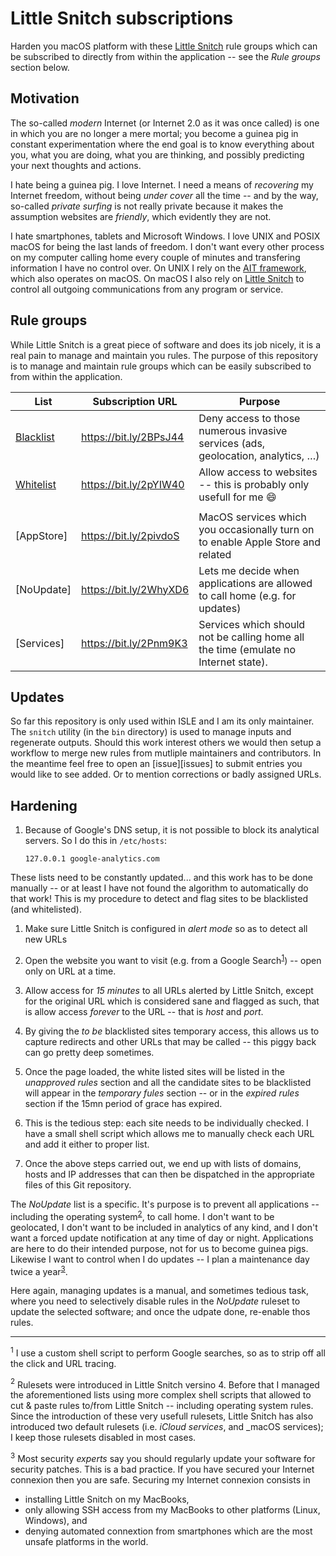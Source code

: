 # Little Snitch subscriptions

Harden you macOS platform with these [Little Snitch][little-snitch] rule groups which can be subscribed to directly from within
the application -- see the _Rule groups_ section below.

## Motivation

The so-called _modern_ Internet (or Internet 2.0 as it was once called) is one in which you are no longer a mere mortal; you
become a guinea pig in constant experimentation where the end goal is to know everything about you, what you are doing, what you
are thinking, and possibly predicting your next thoughts and actions.

I hate being a guinea pig. I love Internet. I need a means of _recovering_ my Internet freedom, without being _under cover_ all
the time -- and by the way, so-called _private surfing_ is not really private because it makes the assumption websites are
_friendly_, which evidently they are not.

I hate smartphones, tablets and Microsoft Windows. I love UNIX and POSIX macOS for being the last lands of freedom. I don't want
every other process on my computer calling home every couple of minutes and transfering information I have no control over. On
UNIX I rely on the [AIT framework][ait-framework], which also operates on macOS. On macOS I also rely on [Little
Snitch][little-snitch] to control all outgoing communications from any program or service.

## Rule groups

While Little Snitch is a great piece of software and does its job nicely, it is a real pain to manage and maintain you rules. The
purpose of this repository is to manage and maintain rule groups which can be easily subscribed to from within the application.

| List        | Subscription URL       | Purpose                                                                                 |
| ----------- | ---------------------- | --------------------------------------------------------------------------------------- |
| [Blacklist] | https://bit.ly/2BPsJ44 | Deny access to those numerous invasive services (ads, geolocation, analytics, …)        |
| [Whitelist] | https://bit.ly/2pYIW40 | Allow access to websites -- this is probably only usefull for me :smile:                |
|             |                        |                                                                                         |
| [AppStore]  | https://bit.ly/2pivdoS | MacOS services which you occasionally turn on to enable Apple Store and related         |
| [NoUpdate]  | https://bit.ly/2WhyXD6 | Lets me decide when applications are allowed to call home (e.g. for updates)            |
| [Services]  | https://bit.ly/2Pnm9K3 | Services which should not be calling home all the time (emulate no Internet state).     |

## Updates

So far this repository is only used within ISLE and I am its only maintainer. The `snitch` utility (in the `bin` directory) is
used to manage inputs and regenerate outputs. Should this work interest others we would then setup a workflow to merge new rules
from mutliple maintainers and contributors. In the meantime feel free to open an [issue][issues] to submit entries you would like
to see added. Or to mention corrections or badly assigned URLs.

## Hardening

1.  Because of Google's DNS setup, it is not possible to block its analytical servers. So I do this in `/etc/hosts`:

    ```
    127.0.0.1 google-analytics.com
    ```

These lists need to be constantly updated... and this work has to be done manually -- or at least I have not found the algorithm
to automatically do that work! This is my procedure to detect and flag sites to be blacklisted (and whitelisted).

1.  Make sure Little Snitch is configured in _alert mode_ so as to detect all new URLs

1.  Open the website you want to visit (e.g. from a Google Search<sup>[1](#google)</sup>) -- open only on URL at a time.

1.  Allow access for _15 minutes_ to all URLs alerted by Little Snitch, except for the original URL which is considered sane and
    flagged as such, that is allow access _forever_ to the URL -- that is _host_ and _port_.

1.  By giving the _to be_ blacklisted sites temporary access, this allows us to capture redirects and other URLs that may be
    called -- this piggy back can go pretty deep sometimes.

1.  Once the page loaded, the white listed sites will be listed in the _unapproved rules_ section and all the candidate sites to
    be blacklisted will appear in the _temporary fules_ section -- or in the _expired rules_ section if the 15mn period of grace
    has expired.

1.  This is the tedious step: each site needs to be individually checked. I have a small shell script which allows me to manually
    check each URL and add it either to proper list.

1.  Once the above steps carried out, we end up with lists of domains, hosts and IP addresses that can then be dispatched in the
    appropriate files of this Git repository.

The _NoUpdate_ list is a specific. It's purpose is to prevent all applications -- including the operating
system<sup>[2](#macos)</sup>, to call home. I don't want to be geolocated, I don't want to be included in analytics of any kind,
and I don't want a forced update notification at any time of day or night. Applications are here to do their intended purpose, not
for us to become guinea pigs. Likewise I want to control when I do updates -- I plan a maintenance day twice a
year<sup>[3](#updates)</sup>.

Here again, managing updates is a manual, and sometimes tedious task, where you need to selectively disable rules in the
_NoUpdate_ ruleset to update the selected software; and once the udpate done, re-enable thos rules.

<hr>

<a name='google'><sup>1</sup></a>
I use a custom shell script to perform Google searches, so as to strip off all the click and URL tracing.

<a name='macos'><sup>2</sup></a>
Rulesets were introduced in Little Snitch versino 4. Before that I managed the aforementioned lists using more complex shell
scripts that allowed to cut & paste rules to/from Little Snitch -- including operating system rules. Since the introduction of
these very usefull rulesets, Little Snitch has also introduced two default rulesets (i.e. _iCloud services_, and _macOS services);
I keep those rulesets disabled in most cases.

<a name='updates'><sup>3</sup></a>
Most security _experts_ say you should regularly update your software for security patches. This is a bad practice. If you have
secured your Internet connexion then you are safe. Securing my Internet connexion consists in

-   installing Little Snitch on my MacBooks,
-   only allowing SSH access from my MacBooks to other platforms (Linux, Windows), and
-   denying automated connextion from smartphones which are the most unsafe platforms in the world.

  [little-snitch]: https://www.obdev.at
  [ait-framework]: https://github.com/ISLEcode/AIT
  [blacklist]:      https://github.com/marcastel/snitch/wiki/Rules-Blacklist
  [whitelist]:      https://github.com/marcastel/snitch/wiki/Rules-Whitelist
  
